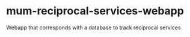 # mum-reciprocal-services-webapp
Webapp that corresponds with a database to track reciprocal services
